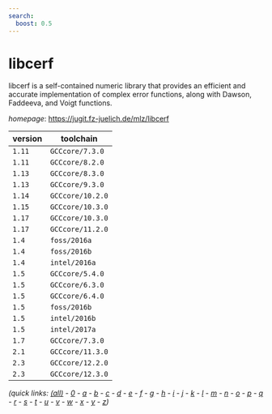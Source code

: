 ```yaml
---
search:
  boost: 0.5
---
```

# libcerf

libcerf is a self-contained numeric library that provides an efficient and  accurate implementation of complex error functions, along with Dawson,  Faddeeva, and Voigt functions.

*homepage*: <https://jugit.fz-juelich.de/mlz/libcerf>

version | toolchain
--------|----------
``1.11`` | ``GCCcore/7.3.0``
``1.11`` | ``GCCcore/8.2.0``
``1.13`` | ``GCCcore/8.3.0``
``1.13`` | ``GCCcore/9.3.0``
``1.14`` | ``GCCcore/10.2.0``
``1.15`` | ``GCCcore/10.3.0``
``1.17`` | ``GCCcore/10.3.0``
``1.17`` | ``GCCcore/11.2.0``
``1.4`` | ``foss/2016a``
``1.4`` | ``foss/2016b``
``1.4`` | ``intel/2016a``
``1.5`` | ``GCCcore/5.4.0``
``1.5`` | ``GCCcore/6.3.0``
``1.5`` | ``GCCcore/6.4.0``
``1.5`` | ``foss/2016b``
``1.5`` | ``intel/2016b``
``1.5`` | ``intel/2017a``
``1.7`` | ``GCCcore/7.3.0``
``2.1`` | ``GCCcore/11.3.0``
``2.3`` | ``GCCcore/12.2.0``
``2.3`` | ``GCCcore/12.3.0``


*(quick links: [(all)](../index.md) - [0](../0/index.md) - [a](../a/index.md) - [b](../b/index.md) - [c](../c/index.md) - [d](../d/index.md) - [e](../e/index.md) - [f](../f/index.md) - [g](../g/index.md) - [h](../h/index.md) - [i](../i/index.md) - [j](../j/index.md) - [k](../k/index.md) - [l](../l/index.md) - [m](../m/index.md) - [n](../n/index.md) - [o](../o/index.md) - [p](../p/index.md) - [q](../q/index.md) - [r](../r/index.md) - [s](../s/index.md) - [t](../t/index.md) - [u](../u/index.md) - [v](../v/index.md) - [w](../w/index.md) - [x](../x/index.md) - [y](../y/index.md) - [z](../z/index.md))*

